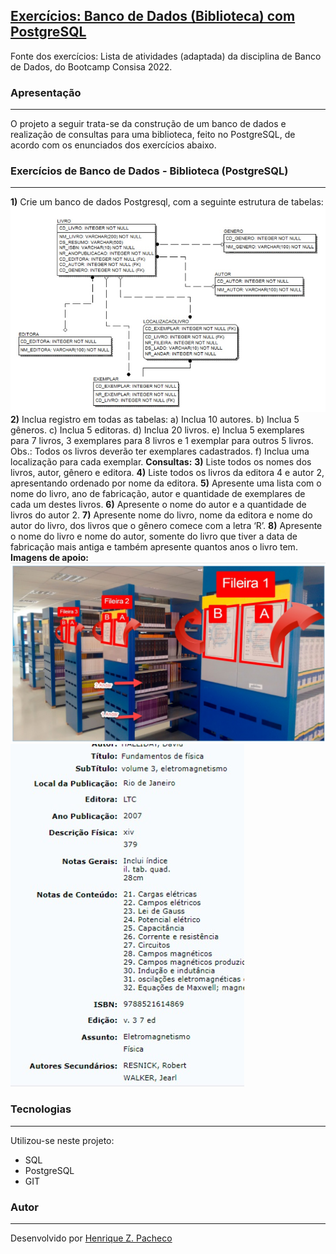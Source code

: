 ## [Exercícios: Banco de Dados (Biblioteca) com PostgreSQL](https://github.com/henrizampacheco/exercicios-banco-de-dados-biblioteca-postgresql/tree/master/exercicios-resolvidos-scripts-sql "Exercícios: Banco de Dados (Biblioteca) com PostgreSQL")

Fonte dos exercícios: Lista de atividades (adaptada) da disciplina de Banco de Dados, do Bootcamp Consisa 2022.

### Apresentação
------------

O projeto a seguir trata-se da construção de um banco de dados e realização de consultas para uma biblioteca, feito no PostgreSQL, de acordo com os enunciados dos exercícios abaixo.

### Exercícios de Banco de Dados - Biblioteca (PostgreSQL)
------------

**1)** Crie um banco de dados Postgresql, com a seguinte estrutura de tabelas:
![diagrama-entidade-relacionamento.jpg](https://raw.githubusercontent.com/henrizampacheco/exercicios-banco-de-dados-biblioteca-postgresql/master/anexos-auxiliares/diagrama-entidade-relacionamento.jpg)
**2)** Inclua registro em todas as tabelas:
a) Inclua 10 autores.
b) Inclua 5 gêneros.
c) Inclua 5 editoras.
d) Inclua 20 livros.
e) Inclua 5 exemplares para 7 livros, 3 exemplares para 8 livros e 1 exemplar para outros 5 livros.
Obs.: Todos os livros deverão ter exemplares cadastrados.
f) Inclua uma localização para cada exemplar.
**Consultas:**
**3)** Liste todos os nomes dos livros, autor, gênero e editora.
**4)** Liste todos os livros da editora 4 e autor 2, apresentando ordenado por nome da editora.
**5)** Apresente uma lista com o nome do livro, ano de fabricação, autor e quantidade de exemplares de cada um destes livros.
**6)** Apresente o nome do autor e a quantidade de livros do autor 2.
**7)** Apresente nome do livro, nome da editora e nome do autor do livro, dos livros que o gênero comece com a letra ‘R’.
**8)** Apresente o nome do livro e nome do autor, somente do livro que tiver a data de fabricação mais antiga e também apresente quantos anos o livro tem.
**Imagens de apoio:**
![imagem-de-apoio-01.jpg](https://raw.githubusercontent.com/henrizampacheco/exercicios-banco-de-dados-biblioteca-postgresql/master/anexos-auxiliares/imagem-de-apoio-01.jpg)
![imagem-de-apoio-02.jpg](https://raw.githubusercontent.com/henrizampacheco/exercicios-banco-de-dados-biblioteca-postgresql/master/anexos-auxiliares/imagem-de-apoio-02.jpg)

### Tecnologias
------------
Utilizou-se neste projeto:
- SQL
- PostgreSQL
- GIT

### Autor
------------
Desenvolvido por [Henrique Z. Pacheco](https://www.linkedin.com/in/henrizampacheco/ "Henrique Z. Pacheco")